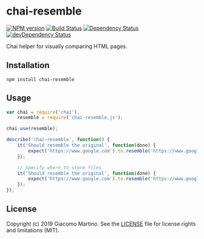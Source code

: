 # chai-resemble

[![NPM version](https://img.shields.io/npm/v/chai-resemble.svg)](https://www.npmjs.com/package/chai-resemble)
[![Build Status](https://img.shields.io/travis/giakki/chai-resemble/master.svg)](https://travis-ci.org/giakki/chai-resemble)
[![Dependency Status](https://img.shields.io/david/giakki/chai-resemble.svg)](https://david-dm.org/giakki/chai-resemble)
[![devDependency Status](https://img.shields.io/david/dev/giakki/chai-resemble.svg)](https://david-dm.org/giakki/chai-resemble#info=devDependencies)

Chai helper for visually comparing HTML pages.

## Installation

```shell
npm install chai-resemble
```

## Usage

```js
var chai = require('chai'),
    resemble = require('chai-resemble.js');

chai.use(resemble);

describe('chai-resemble', function() {
    it('Should resemble the original', function(done) {
        expect('https://www.google.com').to.resemble('https://www.google.com', done);
    });

    // Specify where to store files.
    it('Should resemble the original', function(done) {
        expect('https://www.google.com').to.resemble('https://www.google.com' { name: 'filename', outDir: 'directory' }, done);
    });
});
```

## License

Copyright (c) 2019 Giacomo Martino. See the [LICENSE](/LICENSE.md) file for license rights and limitations (MIT).
